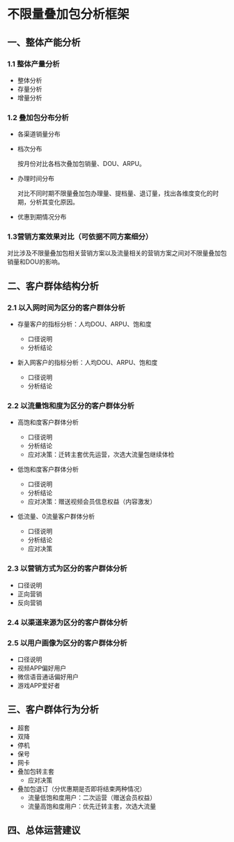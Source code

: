 # 不限量叠加包分析框架

## 一、整体产能分析
### 1.1 整体产量分析
  * 整体分析
  * 存量分析
  * 增量分析
  
### 1.2 叠加包分布分析
  * 各渠道销量分布
  * 档次分布
  
    按月份对比各档次叠加包销量、DOU、ARPU。
    
  * 办理时间分布
  
    对比不同时期不限量叠加包办理量、提档量、退订量，找出各维度变化的时期，分析其变化原因。
    
  * 优惠到期情况分布
  
### 1.3营销方案效果对比（可依据不同方案细分）
  对比涉及不限量叠加包相关营销方案以及流量相关的营销方案之间对不限量叠加包销量和DOU的影响。
  
  
## 二、客户群体结构分析
### 2.1 以入网时间为区分的客户群体分析
  * 存量客户的指标分析：人均DOU、ARPU、饱和度
    - 口径说明
    - 分析结论
    
  * 新入网客户的指标分析：人均DOU、ARPU、饱和度
    - 口径说明
    - 分析结论
  
### 2.2 以流量饱和度为区分的客户群体分析
  * 高饱和度客户群体分析
    - 口径说明
    - 分析结论
    - 应对决策：迁转主套优先运营，次选大流量包继续体检
    
  * 低饱和度客户群体分析
    - 口径说明
    - 分析结论
    - 应对决策：赠送视频会员信息权益（内容激发）
  
  * 低流量、0流量客户群体分析
    - 口径说明
    - 分析结论
    - 应对决策
    
### 2.3 以营销方式为区分的客户群体分析
  * 口径说明
  * 正向营销
  * 反向营销
  
### 2.4 以渠道来源为区分的客户群体分析
  
### 2.5 以用户画像为区分的客户群体分析
  * 口径说明
  * 视频APP偏好用户
  * 微信语音通话偏好用户
  * 游戏APP爱好者
    
## 三、客户群体行为分析
  * 超套
  * 双降
  * 停机
  * 保号
  * 网卡
  * 叠加包转主套
    - 应对决策
  * 叠加包退订（分优惠期是否即将结束两种情况）
    - 流量低饱和度用户：二次运营（赠送会员权益）
    - 流量高饱和度用户：优先迁转主套，次选大流量
  
   
  ## 四、总体运营建议
  

